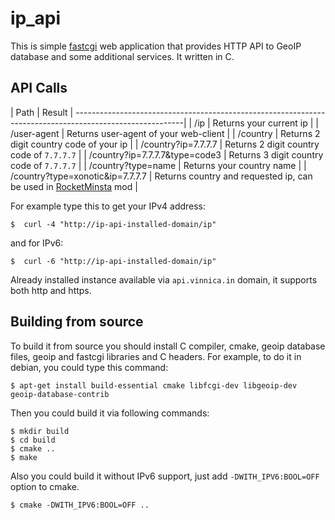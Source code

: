 # ip_api

This is simple [fastcgi] web application that provides HTTP API to GeoIP
database and some additional services. It written in C.

## API Calls

| Path                             |  Result                                                             |
---------------------------------------------------------------------------------------------------------|
| /ip                              | Returns your current ip                                             |
| /user-agent                      | Returns user-agent of your web-client                               |
| /country                         | Returns 2 digit country code of your ip                             |
| /country?ip=7.7.7.7              | Returns 2 digit country code of `7.7.7.7`                           |
| /country?ip=7.7.7.7&type=code3   | Returns 3 digit country code of `7.7.7.7`                           |
| /country?type=name               | Returns your country name                                           |
| /country?type=xonotic&ip=7.7.7.7 | Returns country and requested ip, can be used in [RocketMinsta] mod |

For example type this to get your IPv4 address:

    $  curl -4 "http://ip-api-installed-domain/ip"

and for IPv6:

    $  curl -6 "http://ip-api-installed-domain/ip"

Already installed instance available via `api.vinnica.in` domain, it supports
both http and https.

## Building from source

To build it from source you should install C compiler, cmake, geoip database files,
geoip and fastcgi libraries and C headers.
For example, to do it in debian, you could type this command:

    $ apt-get install build-essential cmake libfcgi-dev libgeoip-dev geoip-database-contrib

Then you could build it via following commands:

    $ mkdir build
    $ cd build
    $ cmake ..
    $ make

Also you could build it without IPv6 support, just add `-DWITH_IPV6:BOOL=OFF`
option to cmake.

    $ cmake -DWITH_IPV6:BOOL=OFF ..

[fastcgi]: https://en.wikipedia.org/wiki/FastCGI
[RocketMinsta]: http://rocketminsta.net/
